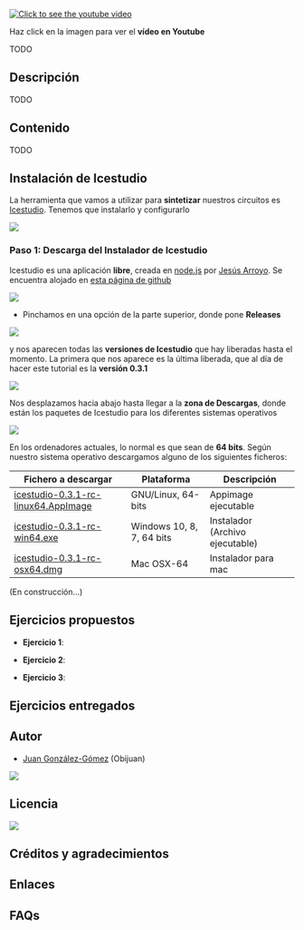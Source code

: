 [![Click to see the youtube video](http://img.youtube.com/vi//0.jpg)]()

Haz click en la imagen para ver el **vídeo en Youtube**

TODO

## Descripción

TODO

## Contenido

TODO

## Instalación de Icestudio

La herramienta que vamos a utilizar para **sintetizar** nuestros circuitos es [Icestudio](https://github.com/FPGAwars/icestudio). Tenemos que instalarlo y configurarlo

![](https://github.com/Obijuan/digital-electronics-with-open-FPGAs-tutorial/raw/master/wiki/Tutorial-02/logo-icestudio.png)

### Paso 1: Descarga del Instalador de Icestudio

Icestudio es una aplicación **libre**, creada en [node.js](https://nodejs.org/es/) por [Jesús Arroyo](https://github.com/Jesus89). Se encuentra alojado en [esta página de github](https://github.com/FPGAwars/icestudio)

![](https://github.com/Obijuan/digital-electronics-with-open-FPGAs-tutorial/raw/master/wiki/Tutorial-02/icestudio-01.png)

* Pinchamos en una opción de la parte superior, donde pone **Releases**

![](https://github.com/Obijuan/digital-electronics-with-open-FPGAs-tutorial/raw/master/wiki/Tutorial-02/icestudio-02.png)

y nos aparecen todas las **versiones de Icestudio** que hay liberadas hasta el momento. La primera que nos aparece es la última liberada, que al día de hacer este tutorial es la **versión 0.3.1**

![](https://github.com/Obijuan/digital-electronics-with-open-FPGAs-tutorial/raw/master/wiki/Tutorial-02/icestudio-03.png)

Nos desplazamos hacia abajo hasta llegar a la **zona de Descargas**, donde están los paquetes de Icestudio para los diferentes sistemas operativos

![](https://github.com/Obijuan/digital-electronics-with-open-FPGAs-tutorial/raw/master/wiki/Tutorial-02/icestudio-04.png)

En los ordenadores actuales, lo normal es que sean de **64 bits**. Según nuestro sistema operativo descargamos alguno de los siguientes ficheros:

|  Fichero a descargar  | Plataforma         | Descripción         |
|-----------------------|--------------------|---------------------|
|  [icestudio-0.3.1-rc-linux64.AppImage](https://github.com/FPGAwars/icestudio/releases/download/0.3.1-rc/icestudio-0.3.1-rc-linux64.AppImage)                 | GNU/Linux, 64-bits | Appimage ejecutable |
|  [icestudio-0.3.1-rc-win64.exe](https://github.com/FPGAwars/icestudio/releases/download/0.3.1-rc/icestudio-0.3.1-rc-win64.exe) | Windows 10, 8, 7, 64 bits | Instalador (Archivo ejecutable) |
| [icestudio-0.3.1-rc-osx64.dmg](https://github.com/FPGAwars/icestudio/releases/download/0.3.1-rc/icestudio-0.3.1-rc-osx64.dmg) | Mac OSX-64 | Instalador para mac |

(En construcción...)

## Ejercicios propuestos

* **Ejercicio 1**: 

* **Ejercicio 2**: 

* **Ejercicio 3**: 

## Ejercicios entregados

## Autor

* [Juan González-Gómez](https://github.com/Obijuan) (Obijuan)

![](https://github.com/Obijuan/digital-electronics-with-open-FPGAs-tutorial/raw/master/wiki/portada/logos-urjc-gsyc-peloto-jderobot.png)

## Licencia

![](https://github.com/Obijuan/digital-electronics-with-open-FPGAs-tutorial/raw/master/wiki/portada/attribution-share-alike-creative-commons-license.png)

## Créditos y agradecimientos



## Enlaces


## FAQs



